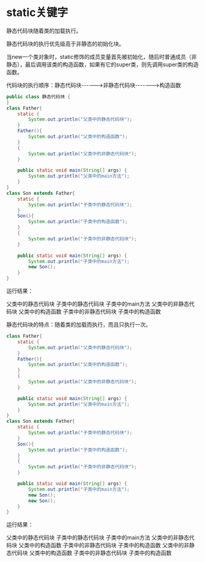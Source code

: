 # static关键字

静态代码块随着类的加载执行。

静态代码块的执行优先级高于非静态的初始化块。

当new一个类对象时，static修饰的成员变量首先被初始化，随后时普通成员（非静态），最后调用该类的构造函数，如果有它的super类，则先调用super类的构造函数。

代码块的执行顺序：静态代码块------>非静态代码块------->构造函数

```java
public class 静态代码块 {
}
class Father{
    static {
        System.out.println("父类中的静态代码块");
    }
    Father(){
        System.out.println("父类中的构造函数");
    }
    {
        System.out.println("父类中的非静态代码块");
    }

    public static void main(String[] args) {
        System.out.println("父类中的main方法");
    }
}
class Son extends Father{
    static {
        System.out.println("子类中的静态代码块");
    }
    Son(){
        System.out.println("子类中的构造函数");
    }
    {
        System.out.println("子类中的非静态代码块");
    }

    public static void main(String[] args) {
        System.out.println("子类中的main方法");
        new Son();
    }
}
```

运行结果：

父类中的静态代码块
子类中的静态代码块
子类中的main方法
父类中的非静态代码块
父类中的构造函数
子类中的非静态代码块
子类中的构造函数



静态代码块的特点：随着类的加载而执行，而且只执行一次。

```java
class Father{
    static {
        System.out.println("父类中的静态代码块");
    }
    Father(){
        System.out.println("父类中的构造函数");
    }
    {
        System.out.println("父类中的非静态代码块");
    }

    public static void main(String[] args) {
        System.out.println("父类中的main方法");
    }
}
class Son extends Father{
    static {
        System.out.println("子类中的静态代码块");
    }
    Son(){
        System.out.println("子类中的构造函数");
    }
    {
        System.out.println("子类中的非静态代码块");
    }

    public static void main(String[] args) {
        System.out.println("子类中的main方法");
        new Son();
        new Son();
    }
}
```

运行结果：

父类中的静态代码块
子类中的静态代码块
子类中的main方法
父类中的非静态代码块
父类中的构造函数
子类中的非静态代码块
子类中的构造函数
父类中的非静态代码块
父类中的构造函数
子类中的非静态代码块
子类中的构造函数